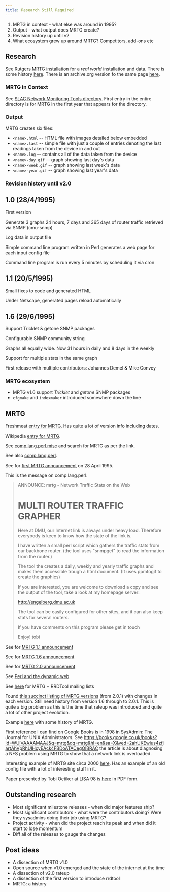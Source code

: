 ```yaml
---
title: Research Still Required
---
```


1. MRTG in context - what else was around in 1995?
2. Output - what output does MRTG create?
3. Revision history up until v2
4. What ecosystem grew up around MRTG? Competitors, add-ons etc

## Research

See [Rutgers MRTG installation](https://people.cs.rutgers.edu/~terminals/mrtg/mrtg-2.5.4c/) for a *real world* installation and data. There is some history [here](https://people.cs.rutgers.edu/~terminals/mrtg/mrtg-2.5.4c/readme.html#HIST). There is an archive.org version fo the same page [here](http://ee-staff.ethz.ch/~oetiker/webtools/mrtg/mrtg.html).

### MRTG in Context

See [SLAC Network Monitoring Tools directory](https://www.slac.stanford.edu/xorg/nmtf/nmtf-tools.html). First entry in the entire directory is for MRTG in the first year that appears for the directory.

### Output

MRTG creates six files:

- `<name>.html` -- HTML file with images detailed below embedded
- `<name>.last` -- simple file with just a couple of entries denoting the last readings taken from the device in and out
- `<name>.log` -- contains all of the data taken from the device
- `<name>-day.gif` -- graph showing last day's data
- `<name>-week.gif` -- graph showing last week's data
- `<name>-year.gif` -- graph showing last year's data

### Revision history until v2.0

1.0 (28/4/1995)
---

First version

Generate 3 graphs 24 hours, 7 days and 365 days of router traffic retrieved via SNMP (cmu-snmp)

Log data in output file

Simple command line program written in Perl generates a web page for each input config file

Command line program is run every 5 minutes by scheduling it via cron

1.1 (20/5/1995)
---

Small fixes to code and generated HTML

Under Netscape, generated pages reload automatically

1.6 (29/6/1995)
---

Support Tricklet & getone SNMP packages

Configurable SNMP community string

Graphs all equally wide. Now 31 hours in daily and 8 days in the weekly

Support for multiple stats in the same graph

First release with multiple contributors: Johannes Demel & Mike Convey

### MRTG ecosystem

- MRTG v1.6 support *Tricklet* and *getone* SNMP packages
- `cfgmake` and `indexmaker` introduced somewhere down the line

## MRTG

Freshmeat [entry for MRTG](http://freshmeat.sourceforge.net/projects/mrtg). Has quite a lot of version info including dates.

Wikipedia [entry for MRTG](https://en.wikipedia.org/wiki/Multi_Router_Traffic_Grapher).

See [comp.lang.perl.misc](https://groups.google.com/g/comp.lang.perl.misc/) and search for MRTG as per the link.

See also [comp.lang.perl](https://groups.google.com/g/comp.lang.perl/).

See for [first MRTG announcement](https://groups.google.com/g/comp.lang.perl/c/FaAWCOBdgKo/m/g7IAn-LRGicJ) on 28 April 1995.

This is the message on comp.lang.perl:

>ANNOUNCE: mrtg - Network Traffic Stats on the Web
>
>MULTI ROUTER TRAFFIC GRAPHER
>============================
>Here at DMU, our Internet link is always under heavy load. Therefore
everybody is keen to know how the state of the link is.
>
>I have written a small perl script which gathers the traffic stats from our
backbone router. (the tool uses "snmpget" to read the information from the
router.)
>
>The tool the creates a daily, weekly and yearly traffic graphs and makes
them accessible trough a html document. (It uses ppmtogif to create the
graphics)
>
>If you are interested, you are welcome to download a
copy and see the output of the tool, take a look at my homepage server:
>
>http://engelberg.dmu.ac.uk
>
>The tool can be easily configured for other sites, and it can also keep stats
for several routers.
>
>If you have comments on this program please get in touch
>
>Enjoy!
>tobi

See for [MRTG 1.1 announcement](https://groups.google.com/g/comp.lang.perl.misc/c/bhOhM6Grii4/m/1Y8LlDrkKzcJ)

See for [MRTG 1.6 announcement](https://groups.google.com/g/comp.lang.perl.misc/c/4gUbj7tBi14/m/R2fzLDA_bLcJ)

See for [MRTG 2.0 announcement](https://groups.google.com/g/comp.lang.perl.misc/c/KqlEw0PexWA/m/cjYGNVFl-ScJ)

See [Perl and the dynamic web](https://opensource.com/life/16/11/perl-and-birth-dynamic-web)

See [here](https://lists.oetiker.ch/) for MRTG + RRDTool mailing lists

Found [this succinct listing of MRTG versions](http://www.mrtg.cz/pub/CHANGES) (from 2.0.1) with changes in each version. Still need history from version 1.6 through to 2.0.1. This is quite a big problem as this is the time that rateup was introduced and quite a lot of other project evolution.

Example [here](https://www.noao.edu/kpno/router-stats/readme.html) with some history of MRTG.

First reference I can find on Google Books is in 1998 in SysAdmin: The Journal for UNIX Administrators. See https://books.google.co.uk/books?id=WUlVAAAAMAAJ&q=mrtg&dq=mrtg&hl=en&sa=X&ved=2ahUKEwius4zfjartAhVpRhUIHcyEAck4FBDoATACegQIBRAC the article is about diagnosing a NFS problem using MRTG to show that a network link is overloaded.

Interesting example of MRTG site circa 2000 [here](http://mrtg.xidus.net/). Has an example of an old config file with a lot of interesting stuff in it.

Paper presented by Tobi Oetiker at LISA 98 is [here](https://www.usenix.org/legacy/event/lisa98/full_papers/oetiker/oetiker.pdf) in PDF form.

## Outstanding research

- Most significant milestone releases - when did major features ship?
- Most significant contributors - what were the contributors doing? Were they sysadmins doing their job using MRTG?
- Project activity - when did the project reach its peak and when did it start to lose momentum
- Diff all of the releases to gauge the changes

## Post ideas

- A dissection of MRTG v1.0
- Open source when v1.0 emerged and the state of the internet at the time
- A dissection of v2.0 rateup
- A dissection of the first version to introduce rrdtool
- MRTG: a history
